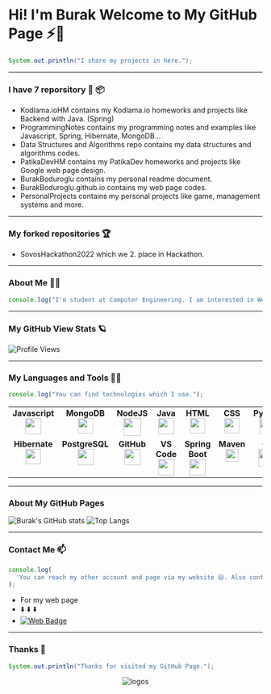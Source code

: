 # Hi! I'm Burak Welcome to My GitHub Page ⚡👋

```java
System.out.println("I share my projects in here.");
```

<hr>

### I have 7 reporsitory :scroll: :package:

- Kodlama.ioHM contains my Kodlama.io homeworks and projects like Backend with Java. (Spring)
- ProgrammingNotes contains my programming notes and examples like Javascript, Spring, Hibernate, MongoDB...
- Data Structures and Algorithms repo contains my data structures and algorithms codes.
- PatikaDevHM contains my PatikaDev homeworks and projects like Google web page design.
- BurakBoduroglu contains my personal readme document.
- BurakBoduroglu.github.io contains my web page codes.
- PersonalProjects contains my personal projects like game, management systems and more.

<hr>

### My forked repositories :trophy:

- SovosHackathon2022 which we 2. place in Hackathon.

<hr>

### About Me :technologist:

```Javascript
console.log("I'm student at Computer Engineering. I am interested in Web Development and Software Development.");
```

<hr>

### My GitHub View Stats :ringed_planet:

![Profile Views](https://komarev.com/ghpvc/?username=BurakBoduroglu)

<hr>

### My Languages and Tools 🌱🔭

```Javascript
console.log("You can find technologies which I use.");
```

<table width="450px">
    <tbody>
        <tr valign="top">
            <td width="115px" align="center">
            <span><strong>Javascript</strong></span><br>
            <img height="32px" src="https://user-images.githubusercontent.com/80620802/198851961-54cfc97e-a0e1-4cdd-be52-7de9bb8a7523.png">
            </td>
            <td width="115px" align="center">
            <span><strong>MongoDB</strong></span><br>
            <img height="30px" src="https://user-images.githubusercontent.com/80620802/197774559-f6b0973b-10a1-4fe3-af84-d228b99cd4a5.png">
            </td>
            <td width="115px" align="center">
            <span><strong>NodeJS</strong></span><br>
            <img height="35px" src="https://user-images.githubusercontent.com/80620802/204745717-cace7ad5-a33c-441e-9c06-d494c53d11d3.png">
            </td>
            <td width="115px" align="center">
            <span><strong>Java</strong></span><br>
            <img height="32" src="https://cdn.jsdelivr.net/gh/devicons/devicon/icons/java/java-original.svg">
            </td>
            <td width="115px" align="center">
            <span><strong>HTML</strong></span><br>
            <img height="30" src="https://cdn.jsdelivr.net/gh/devicons/devicon/icons/html5/html5-original.svg">
            </td>
            <td width="115px" align="center">
            <span><strong>CSS</strong></span><br>
            <img height="30px" src="https://cdn.jsdelivr.net/gh/devicons/devicon/icons/css3/css3-original.svg">
            </td>
            <td width="115px" align="center">
            <span><strong>Python</strong></span><br>
            <img height="32px" src="https://cdn.jsdelivr.net/gh/devicons/devicon/icons/python/python-original.svg">
            </td>
        </tr>
        <tr valign="top">
            <td width="115px" align="center">
            <span><strong>Hibernate</strong></span><br>
            <img height="30px" src="https://user-images.githubusercontent.com/80620802/197775701-e2cffaa2-b9fd-4e5f-bf49-bcc7b2bd7f34.png">
            </td>
            <td width="115px" align="center">
            <span><strong>PostgreSQL</strong></span><br>
            <img height="32px" src="https://user-images.githubusercontent.com/80620802/197856031-cc8d3082-5809-4bb3-89f7-ff534d76c2e0.png">
            </td>
            <td width="115px" align="center">
            <span><strong>GitHub</strong></span><br>
            <img height="32px" src="https://img.icons8.com/3d-fluency/512/github.png">
            <td width="115px" align="center">
            <span><strong>VS Code</strong></span><br>
            <img height="32px" src="https://user-images.githubusercontent.com/80620802/197777668-4b581863-9b62-44f1-bd68-e8d2c2a4713a.png">
            </td>
          <td width="115px" align="center">
            <span><strong>Spring Boot</strong></span><br>
            <img height="32px" src="https://user-images.githubusercontent.com/80620802/197776701-87c1a5f2-55be-41e4-a81b-5ca08555e0c5.png">
            </td>
          <td width="115px" align="center">
            <span><strong>Maven</strong></span><br>
            <img height="25px" src="https://user-images.githubusercontent.com/80620802/197778831-45e9eb17-f92b-4199-be26-b7299b6c45d8.png">
            </td>
                    <td width="115px" align="center">
            <span><strong>C#</strong></span><br>
            <img height="35px" src="https://user-images.githubusercontent.com/80620802/197773486-f07a665a-4675-456f-8757-99cdaeb1dbcb.png">
            </td>
        </tr>
    </tbody>
</table>

<hr>

### About My GitHub Pages

![Burak's GitHub stats](https://github-readme-stats.vercel.app/api?username=burakboduroglu&show_icons=true&theme=gruvbox)
![Top Langs](https://github-readme-stats.vercel.app/api/top-langs/?username=burakboduroglu&layout=compact&theme=gruvbox)

<hr>

### Contact Me 📫

```javascript
console.log(
  'You can reach my other account and page via my website 😄. Also contact with me.'
);
```

- For my web page
- :arrow_down: :arrow_down: :arrow_down:
- [![Web Badge](https://img.shields.io/badge/My-WebPage-blue?style=for-the-badge&logo=googleearth)](https://burakboduroglu.github.io/)

<hr>

### Thanks 👋

```java
System.out.println("Thanks for visited my GitHub Page.");
```

<p align="center">
<img src="https://user-images.githubusercontent.com/80620802/116823668-5eda4280-ab8e-11eb-880e-ffa3f0e551f6.png" alt="logos">
</p>
